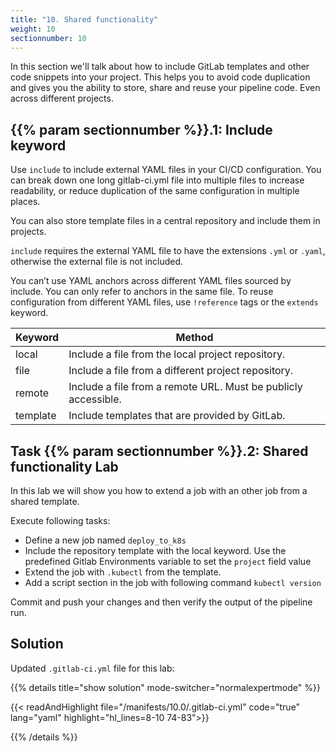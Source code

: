 ```yaml
---
title: "10. Shared functionality"
weight: 10
sectionnumber: 10
---
```


In this section we'll talk about how to include GitLab templates and other code snippets into your project.
This helps you to avoid code duplication and gives you the ability to store, share and reuse your pipeline code. Even across different projects.


## {{% param sectionnumber %}}.1: Include keyword

Use `include` to include external YAML files in your CI/CD configuration. You can break down one long gitlab-ci.yml file into multiple files to increase readability, or reduce duplication of the same configuration in multiple places.


You can also store template files in a central repository and include them in projects.

`include` requires the external YAML file to have the extensions `.yml` or `.yaml`, otherwise the external file is not included.

You can’t use YAML anchors across different YAML files sourced by include. You can only refer to anchors in the same file. To reuse configuration from different YAML files, use `!reference` tags or the `extends` keyword.

| Keyword   | Method                                                         |
|-----------|----------------------------------------------------------------|
| local     | Include a file from the local project repository.              |
| file      | Include a file from a different project repository.            |
| remote    | Include a file from a remote URL. Must be publicly accessible. |
| template  | Include templates that are provided by GitLab.                 |


## Task {{% param sectionnumber %}}.2: Shared functionality Lab

In this lab we will show you how to extend a job with an other job from a shared template.

Execute following tasks:

* Define a new job named `deploy_to_k8s`
* Include the repository template with the local keyword. Use the predefined Gitlab Environments variable to set the `project` field value
* Extend the job with `.kubectl` from the template.
* Add a script section in the job with following command `kubectl version`

Commit and push your changes and then verify the output of the pipeline run.


## Solution

Updated `.gitlab-ci.yml` file for this lab:

{{% details title="show solution" mode-switcher="normalexpertmode" %}}

{{< readAndHighlight file="/manifests/10.0/.gitlab-ci.yml" code="true" lang="yaml" highlight="hl_lines=8-10 74-83">}}

{{% /details %}}

